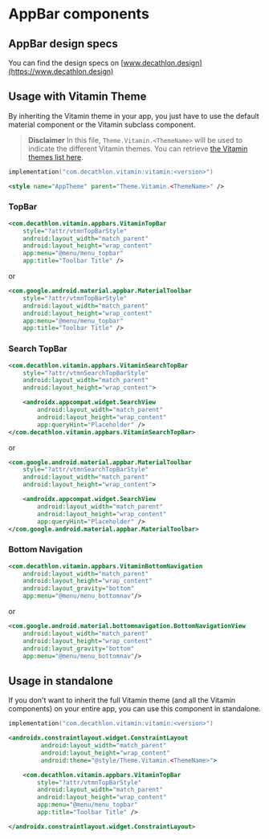 # AppBar components

## AppBar design specs

You can find the design specs on [www.decathlon.design](https://www.decathlon.design)

## Usage with Vitamin Theme

By inheriting the Vitamin theme in your app, you just have to use the default material
component or the Vitamin subclass component.

> **Disclaimer**
In this file, `Theme.Vitamin.<ThemeName>` will be used to indicate the different Vitamin themes. You
can retrieve [the Vitamin themes list here](../vitamin/README.md).

```kotlin
implementation("com.decathlon.vitamin:vitamin:<version>")
```

```xml
<style name="AppTheme" parent="Theme.Vitamin.<ThemeName>" />
```

### TopBar

```xml
<com.decathlon.vitamin.appbars.VitaminTopBar
    style="?attr/vtmnTopBarStyle"
    android:layout_width="match_parent"
    android:layout_height="wrap_content"
    app:menu="@menu/menu_topbar"
    app:title="Toolbar Title" />
```

or

```xml
<com.google.android.material.appbar.MaterialToolbar
    style="?attr/vtmnTopBarStyle"
    android:layout_width="match_parent"
    android:layout_height="wrap_content"
    app:menu="@menu/menu_topbar"
    app:title="Toolbar Title" />
```

### Search TopBar

```xml
<com.decathlon.vitamin.appbars.VitaminSearchTopBar
    style="?attr/vtmnSearchTopBarStyle"
    android:layout_width="match_parent"
    android:layout_height="wrap_content">

    <androidx.appcompat.widget.SearchView
        android:layout_width="match_parent"
        android:layout_height="wrap_content"
        app:queryHint="Placeholder" />
</com.decathlon.vitamin.appbars.VitaminSearchTopBar>
```

or

```xml
<com.google.android.material.appbar.MaterialToolbar
    style="?attr/vtmnSearchTopBarStyle"
    android:layout_width="match_parent"
    android:layout_height="wrap_content">

    <androidx.appcompat.widget.SearchView
        android:layout_width="match_parent"
        android:layout_height="wrap_content"
        app:queryHint="Placeholder" />
</com.google.android.material.appbar.MaterialToolbar>
```

### Bottom Navigation

```xml
<com.decathlon.vitamin.appbars.VitaminBottomNavigation
    android:layout_width="match_parent"
    android:layout_height="wrap_content"
    android:layout_gravity="bottom"
    app:menu="@menu/menu_bottomnav"/>
```

or

```xml
<com.google.android.material.bottomnavigation.BottomNavigationView
    android:layout_width="match_parent"
    android:layout_height="wrap_content"
    android:layout_gravity="bottom"
    app:menu="@menu/menu_bottomnav"/>
```

## Usage in standalone

If you don't want to inherit the full Vitamin theme (and all the Vitamin components) on your
entire app, you can use this component in standalone.

```kotlin
implementation("com.decathlon.vitamin:vitamin:<version>")
```

```xml
<androidx.constraintlayout.widget.ConstraintLayout
         android:layout_width="match_parent"
         android:layout_height="wrap_content"
         android:theme="@style/Theme.Vitamin.<ThemeName>">

    <com.decathlon.vitamin.appbars.VitaminTopBar
        style="?attr/vtmnTopBarStyle"
        android:layout_width="match_parent"
        android:layout_height="wrap_content"
        app:menu="@menu/menu_topbar"
        app:title="Toolbar Title" />

</androidx.constraintlayout.widget.ConstraintLayout>
```
